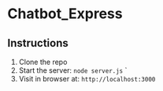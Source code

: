 # Chatbot_Express

## Instructions

1. Clone the repo
2. Start the server: `node server.js` `
3. Visit in browser at: `http://localhost:3000`
